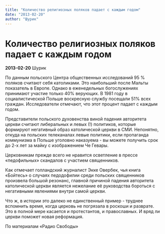 ```yaml
---
title: "Количество религиозных поляков падает с каждым годом"
date: "2013-02-20"
author: "Шурик"
---
```


# Количество религиозных поляков падает с каждым годом

**2013-02-20** Шурик

По данным польского Центра общественных исследований 95 % поляков считают себя католиками. Это наибольший после Мальты показатель в Европе. Однако в еженедельных богослужениях принимают участие только 40% верующих. В 1981 году в социалистической Польше воскресную службу посещали 51% всех граждан. Исследователи отмечают, что этот процент падает с каждым годом.

Представители польского духовенства виной падения авторитета церкви считают либеральных и левых (!) политиков, которые формируют негативный образ католической церкви в СМИ. Непонятно, откуда на польских телеканалах левые политики, если пропаганда коммунизма в Польше уголовно наказуема - вы можете получить срок до 2-х лет за майку с изображением Че Гевары.

Церковникам прежде всего не нравится осветление в прессе «педофильных» скандалов с участием священников.

Как отмечает голландский журналист Экке Овербек, чья книга «Бойтесь» о случаях педодофилии среди польских священников произвела большой резонанс, главной причиной падения авторитета католической церкви является нежелание её руководства бороться с негативными явлениями внутри самой церкви.

Что ж, в истории это далеко не единственный пример - труднее вспомнить время, когда церковь не погрязала в роскоши и разврате. Это в полной мере касается и протестантов, и православных. И вряд ли церкви поможет новая реформация.

По материалам «Радио Свободы»